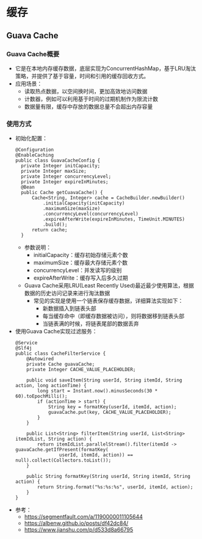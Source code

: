 # 缓存

## Guava Cache

### Guava Cache概要

  - 它是在本地内存缓存数据，底层实现为ConcurrentHashMap，基于LRU淘汰策略，并提供了基于容量，时间和引用的缓存回收方式。
  - 应用场景：
    - 读取热点数据，以空间换时间，更加高效地访问数据
    - 计数器，例如可以利用基于时间的过期机制作为限流计数
    - 数据量有限，缓存中存放的数据总量不会超出内存容量

### 使用方式

  - 初始化配置：
    ```
    @Configuration
    @EnableCaching
    public class GuavaCacheConfig {
      private Integer initCapacity;
      private Integer maxSize;
      private Integer concurrencyLevel;
      private Integer expireInMinutes;
      @Bean
      public Cache getCuavaCache() {
          Cache<String, Integer> cache = CacheBuilder.newBuilder()
              .initialCapacity(initCapacity)
              .maximumSize(maxSize)
              .concurrencyLevel(concurrencyLevel)
              .expireAfterWrite(expireInMinutes, TimeUnit.MINUTES)
              .build();
          return cache;
      }
    ```
    - 参数说明：
      - initialCapacity：缓存初始存储元素个数
      - maximumSize：缓存最大存储元素个数
      - concurrencyLevel：并发读写的级别
      - expireAfterWrite：缓存写入后多久过期
    - Guava Cache采用LRU(Least Recently Used)最近最少使用算法，根据数据的历史访问记录来进行淘汰数据
      - 常见的实现是使用一个链表保存缓存数据，详细算法实现如下：
        - 新数据插入到链表头部
        - 每当缓存命中（即缓存数据被访问），则将数据移到链表头部
        - 当链表满的时候，将链表尾部的数据丢弃
  - 使用Guava Cache实现过滤服务：
    ```
    @Service
    @Slf4j
    public class CacheFilterService {
        @Autowired
        private Cache guavaCache;
        private Integer CACHE_VALUE_PLACEHOLDER;

        public void saveItem(String userId, String itemId, String action, long actionTime) {
            long start = Instant.now().minusSeconds(30 * 60).toEpochMilli();
            if (actionTime > start) {
                String key = formatKey(userId, itemId, action);
                guavaCache.put(key, CACHE_VALUE_PLACEHOLDER);
            }
        }
        
        public List<String> filterItem(String userId, List<String> itemIdList, String action) {
            return itemIdList.parallelStream().filter(itemId -> guavaCache.getIfPresent(formatKey(
                    userId, itemId, action)) == null).collect(Collectors.toList());
        }
        
        public String formatKey(String userId, String itemId, String action) {
            return String.format("%s:%s:%s", userId, itemId, action);
        }
    }
    ```
  - 参考：
    - https://segmentfault.com/a/1190000011105644
    - https://albenw.github.io/posts/df42dc84/
    - https://www.jianshu.com/p/d533d8a66795
